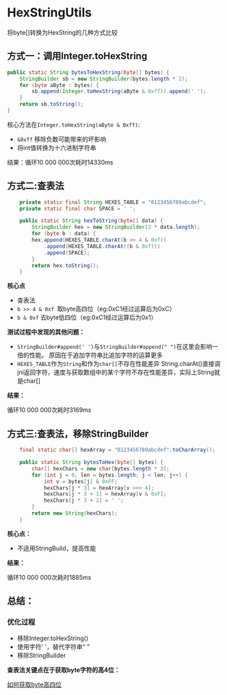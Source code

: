 # HexStringUtils

将byte[]转换为HexString的几种方式比较

## 方式一：调用Integer.toHexString

```java
public static String bytesToHexString(byte[] bytes) {
    StringBuilder sb = new StringBuilder(bytes.length * 2);
    for (byte aByte : bytes) {
        sb.append(Integer.toHexString(aByte & 0xff)).append(' ');
    }
    return sb.toString();
}
```

核心方法在`Integer.toHexString(aByte & 0xff)`:

- `&0xff` 移除负数可能带来的坏影响
- 将int值转换为十六进制字符串

结果：循环10 000 000次耗时14330ms

## 方式二:查表法
```java
	private static final String HEXES_TABLE = "0123456789abcdef";
    private static final char SPACE = ' ';

    public static String hexToString(byte[] data) {
        StringBuilder hex = new StringBuilder(2 * data.length);
        for (byte b : data) {
        hex.append(HEXES_TABLE.charAt(b >> 4 & 0xf))
        	.append(HEXES_TABLE.charAt((b & 0xf)))
        	.append(SPACE);
        }
        return hex.toString();
    }
```
**核心点**

- 查表法
- `b >> 4 & 0xf `取byte高四位（eg:0xC1经过运算后为0xC）
- `b & 0xf` 去byte低四位（eg:0xC1经过运算后为0x1）

**测试过程中发现的其他问题：**

- `StringBuilder#append(' ')`与`StringBuilder#append(" ")`在这里会影响一倍的性能。
	原因在于追加字符串比追加字符的运算更多
- `HEXES_TABLE`作为`String`和作为`char[]`不存在性能差异
	String.charAt()直接调jni返回字符，速度与获取数组中的某个字符不存在性能差异，实际上String就是char[]
	

**结果：**

循环10 000 000次耗时3169ms

## 方式三:查表法，移除StringBuilder
```java
	final static char[] hexArray = "0123456789abcdef".toCharArray();

    public static String bytesToHex(byte[] bytes) {
        char[] hexChars = new char[bytes.length * 3];
        for (int j = 0, len = bytes.length; j < len; j++) {
            int v = bytes[j] & 0xFF;
            hexChars[j * 3] = hexArray[v >>> 4];
            hexChars[j * 3 + 1] = hexArray[v & 0xF];
            hexChars[j * 3 + 2] = ' ';
        }
        return new String(hexChars);
    }
```
**核心点：**
- 不适用StringBuild，提高性能

**结果：**

循环10 000 000次耗时1885ms

## 总结：
### 优化过程
- 移除Integer.toHexString()
- 使用字符' '，替代字符串“ ”
- 移除StringBuilder

**查表法关键点在于获取byte字符的高4位：**

[如何获取byte高四位](https://github.com/zyawei/Essay/blob/master/Java/Java%20byte%20%E7%A7%BB%E4%BD%8D%E6%93%8D%E4%BD%9C.md)


